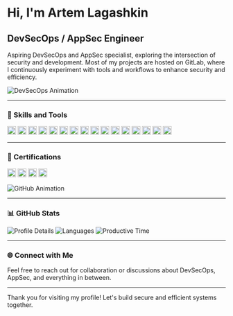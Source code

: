 # Hi, I'm Artem Lagashkin

## DevSecOps / AppSec Engineer

Aspiring DevSecOps and AppSec specialist, exploring the intersection of security and development. Most of my projects are hosted on GitLab, where I continuously experiment with tools and workflows to enhance security and efficiency.

![DevSecOps Animation](https://media.giphy.com/media/3oKIPtjElfqwMOTbH2/giphy.gif)

---

### 🔧 Skills and Tools

<img src="https://img.shields.io/badge/Git-F05032?style=flat-square&logo=git&logoColor=white" alt="Git" height="20"> <img src="https://img.shields.io/badge/GitLab-330F63?style=flat-square&logo=gitlab&logoColor=white" alt="GitLab" height="20"> <img src="https://img.shields.io/badge/GitHub-181717?style=flat-square&logo=github&logoColor=white" alt="GitHub" height="20"> <img src="https://img.shields.io/badge/PostgreSQL-336791?style=flat-square&logo=postgresql&logoColor=white" alt="PostgreSQL" height="20"> <img src="https://img.shields.io/badge/Prometheus-E6522C?style=flat-square&logo=prometheus&logoColor=white" alt="Prometheus" height="20"> <img src="https://img.shields.io/badge/Grafana-F46800?style=flat-square&logo=grafana&logoColor=white" alt="Grafana" height="20"> <img src="https://img.shields.io/badge/Vim-019733?style=flat-square&logo=vim&logoColor=white" alt="Vim" height="20"> <img src="https://img.shields.io/badge/VS%20Code-007ACC?style=flat-square&logo=visual-studio-code&logoColor=white" alt="VS Code" height="20"> <img src="https://img.shields.io/badge/Go-00ADD8?style=flat-square&logo=go&logoColor=white" alt="Go" height="20"> <img src="https://img.shields.io/badge/Bash-4EAA25?style=flat-square&logo=gnu-bash&logoColor=white" alt="Bash" height="20"> <img src="https://img.shields.io/badge/Nginx-009639?style=flat-square&logo=nginx&logoColor=white" alt="Nginx" height="20"> <img src="https://img.shields.io/badge/Docker-2496ED?style=flat-square&logo=docker&logoColor=white" alt="Docker" height="20"> <img src="https://img.shields.io/badge/Kubernetes-326CE5?style=flat-square&logo=kubernetes&logoColor=white" alt="Kubernetes" height="20"> <img src="https://img.shields.io/badge/Terraform-7B42BC?style=flat-square&logo=terraform&logoColor=white" alt="Terraform" height="20"> <img src="https://img.shields.io/badge/Ansible-EE0000?style=flat-square&logo=ansible&logoColor=white" alt="Ansible" height="20"> <img src="https://img.shields.io/badge/AWS-232F3E?style=flat-square&logo=amazon-aws&logoColor=white" alt="AWS" height="20">

---

### 📜 Certifications

<img src="https://img.shields.io/badge/CKA-Certified%20Kubernetes%20Administrator-blue?style=flat-square" alt="CKA" height="20"> <img src="https://img.shields.io/badge/CKS-Certified%20Kubernetes%20Security%20Specialist-blue?style=flat-square" alt="CKS" height="20"> <img src="https://img.shields.io/badge/LFSA-Linux%20Foundation%20System%20Administrator-yellow?style=flat-square" alt="LFSA" height="20"> <img src="https://img.shields.io/badge/AWS-Security%20Specialty-orange?style=flat-square" alt="AWS Security" height="20">

![GitHub Animation](https://media.giphy.com/media/JqDeI2yjpSRgdh35oe/giphy.gif)

---

### 📊 GitHub Stats
![Profile Details](http://github-profile-summary-cards.vercel.app/api/cards/profile-details?username=Lagashk1aRTEM&theme=github)
![Languages](http://github-profile-summary-cards.vercel.app/api/cards/repos-per-language?username=Lagashk1aRTEM&theme=github)
![Productive Time](http://github-profile-summary-cards.vercel.app/api/cards/productive-time?username=Lagashk1aRTEM&theme=github&utcOffset=8)

---

### 🌐 Connect with Me
Feel free to reach out for collaboration or discussions about DevSecOps, AppSec, and everything in between.

---

Thank you for visiting my profile! Let's build secure and efficient systems together.

